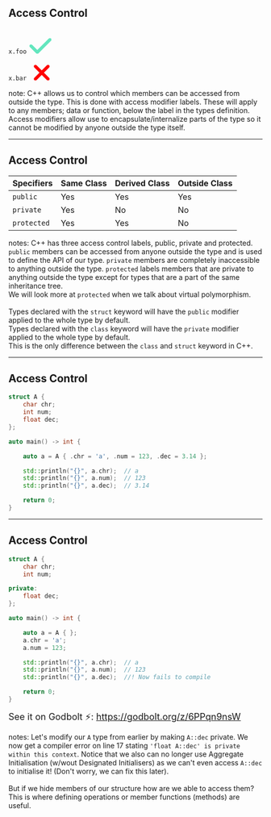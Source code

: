 <!-- .slide: id="access-control/description" data-auto-animate -->

## Access Control

<!-- Change first diagram to be circle, split in half with one member blocked in and another having an opening in the circle with arrow going in and out -->

<div><span class="fragment" data-fragment-index="1"><code class="cpp hljs language-cpp">x.foo</code></span>
<svg class="fragment" data-fragment-index="3" xmlns="http://www.w3.org/2000/svg" height="50" width="45" viewBox="-10 -100 448 512"><!--Font Awesome Free 6.5.1 by @fontawesome - https://fontawesome.com License - https://fontawesome.com/license/free Copyright 2024 Fonticons, Inc.--><path fill="#63E6BE" d="M438.6 105.4c12.5 12.5 12.5 32.8 0 45.3l-256 256c-12.5 12.5-32.8 12.5-45.3 0l-128-128c-12.5-12.5-12.5-32.8 0-45.3s32.8-12.5 45.3 0L160 338.7 393.4 105.4c12.5-12.5 32.8-12.5 45.3 0z"/></svg></div>

<div><span class="fragment" data-fragment-index="2"><code class="cpp hljs language-cpp">x.bar</code></span>
<svg class="fragment" data-fragment-index="4" xmlns="http://www.w3.org/2000/svg" height="50" width="50" viewBox="-10 -100 384 512"><!--Font Awesome Free 6.5.1 by @fontawesome - https://fontawesome.com License - https://fontawesome.com/license/free Copyright 2024 Fonticons, Inc.--><path fill="#ff0000" d="M342.6 150.6c12.5-12.5 12.5-32.8 0-45.3s-32.8-12.5-45.3 0L192 210.7 86.6 105.4c-12.5-12.5-32.8-12.5-45.3 0s-12.5 32.8 0 45.3L146.7 256 41.4 361.4c-12.5 12.5-12.5 32.8 0 45.3s32.8 12.5 45.3 0L192 301.3 297.4 406.6c12.5 12.5 32.8 12.5 45.3 0s12.5-32.8 0-45.3L237.3 256 342.6 150.6z"/></svg></div>

note: C++ allows us to control which members can be accessed from outside the type. This is done with access modifier labels. These will apply to any members; data or function, below the label in the types definition. Access modifiers allow use to encapsulate/internalize parts of the type so it cannot be modified by anyone outside the type itself.

---

<!-- .slide: id="access-control/table" data-auto-animate -->

## Access Control

| Specifiers   | Same Class | Derived Class | Outside Class |
|--------------|------------|---------------|---------------|
| `public`     | Yes        | Yes           | Yes           |
| `private`    | Yes        | No            | No            |
| `protected`  | Yes        | Yes           | No            |

notes: C++ has three access control labels, public, private and protected. `public` members can be accessed from anyone outside the type and is used to define the API of our type. `private` members are completely inaccessible to anything outside the type. `protected` labels members that are private to anything outside the type except for types that are a part of the same inheritance tree.<br>We will look more at `protected` when we talk about virtual polymorphism.<br><br>Types declared with the `struct` keyword will have the `public` modifier applied to the whole type by default.<br>Types declared with the `class` keyword will have the `private` modifier applied to the whole type by default.<br>This is the only difference between the `class` and `struct` keyword in C++.

---

<!-- .slide: id="access-control/example/before" data-auto-animate -->

## Access Control

```cxx [1:]
struct A {
    char chr;
    int num;
    float dec;
};

auto main() -> int {

    auto a = A { .chr = 'a', .num = 123, .dec = 3.14 };

    std::println("{}", a.chr);  // a
    std::println("{}", a.num);  // 123
    std::println("{}", a.dec);  // 3.14

    return 0;
}
```
<!-- .element: data-id="member-access-ex" -->

---

<!-- .slide: id="access-control/example/private" data-auto-animate -->

## Access Control

```cxx [1: 5-6,17|5-6|17|11-13]
struct A {
    char chr;
    int num;

private:
    float dec;
};

auto main() -> int {

    auto a = A { };
    a.chr = 'a';
    a.num = 123;

    std::println("{}", a.chr);  // a
    std::println("{}", a.num);  // 123
    std::println("{}", a.dec);  //! Now fails to compile

    return 0;
}
```
<!-- .element: data-id="member-access-ex" -->

<span class="fragment" style="font-size: large;">See it on Godbolt ⚡: <a href="https://godbolt.org/z/6PPqn9nsW">https://godbolt.org/z/6PPqn9nsW</a></span>

notes: Let's modify our `A` type from earlier by making `A::dec` private. We now get a compiler error on line 17 stating `'float A::dec' is private within this context`. Notice that we also can no longer use Aggregate Initialisation (w/wout Designated Initialisers) as we can't even access `A::dec` to initialise it! (Don't worry, we can fix this later).<br><br>But if we hide members of our structure how are we able to access them? This is where defining operations or member functions (methods) are useful.
